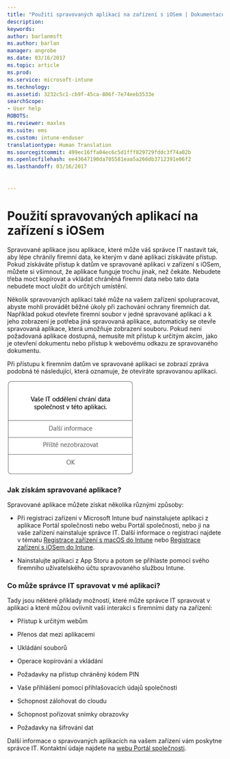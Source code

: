 ```yaml
---
title: "Použití spravovaných aplikací na zařízení s iOSem | Dokumentace Microsoftu"
description: 
keywords: 
author: barlanmsft
ms.author: barlan
manager: angrobe
ms.date: 03/16/2017
ms.topic: article
ms.prod: 
ms.service: microsoft-intune
ms.technology: 
ms.assetid: 3232c5c1-cb9f-45ca-806f-7e74eeb3533e
searchScope:
- User help
ROBOTS: 
ms.reviewer: maxles
ms.suite: ems
ms.custom: intune-enduser
translationtype: Human Translation
ms.sourcegitcommit: 499ec16ffa04ec6c5d1fff829729fddc3f74a02b
ms.openlocfilehash: ee43647190da705581eaa5a266db3712391e06f2
ms.lasthandoff: 03/16/2017


---
```


# <a name="use-managed-apps-on-your-ios-device"></a>Použití spravovaných aplikací na zařízení s iOSem

Spravované aplikace jsou aplikace, které může váš správce IT nastavit tak, aby lépe chránily firemní data, ke kterým v dané aplikaci získáváte přístup. Pokud získáváte přístup k datům ve spravované aplikaci v zařízení s iOSem, můžete si všimnout, že aplikace funguje trochu jinak, než čekáte. Nebudete třeba moct kopírovat a vkládat chráněná firemní data nebo tato data nebudete moct uložit do určitých umístění.

Několik spravovaných aplikací také může na vašem zařízení spolupracovat, abyste mohli provádět běžné úkoly při zachování ochrany firemních dat. Například pokud otevřete firemní soubor v jedné spravované aplikaci a k jeho zobrazení je potřeba jiná spravovaná aplikace, automaticky se otevře spravovaná aplikace, která umožňuje zobrazení souboru. Pokud není požadovaná aplikace dostupná, nemusíte mít přístup k určitým akcím, jako je otevření dokumentu nebo přístup k webovému odkazu ze spravovaného dokumentu.

Při přístupu k firemním datům ve spravované aplikaci se zobrazí zpráva podobná té následující, která oznamuje, že otevíráte spravovanou aplikaci.

![managed-apps-message-ios](./media/managed-apps-message.png)

### <a name="how-do-i-get-managed-apps"></a>Jak získám spravované aplikace?
Spravované aplikace můžete získat několika různými způsoby:

-   Při registraci zařízení v Microsoft Intune buď nainstalujete aplikaci z aplikace Portál společnosti nebo webu Portál společnosti, nebo ji na vaše zařízení nainstaluje správce IT. Další informace o registraci najdete v tématu [Registrace zařízení s macOS do Intune](enroll-your-device-in-intune-ios.md) nebo [Registrace zařízení s iOSem do Intune](enroll-your-device-in-intune-macos.md).

-   Nainstalujte aplikaci z App Storu a potom se přihlaste pomocí svého firemního uživatelského účtu spravovaného službou Intune.

### <a name="what-can-my-it-admin-manage-in-an-app"></a>Co může správce IT spravovat v mé aplikaci?
Tady jsou některé příklady možností, které může správce IT spravovat v aplikaci a které můžou ovlivnit vaši interakci s firemními daty na zařízení:

-   Přístup k určitým webům

-   Přenos dat mezi aplikacemi

-   Ukládání souborů

-   Operace kopírování a vkládání

-   Požadavky na přístup chráněný kódem PIN

-   Vaše přihlášení pomocí přihlašovacích údajů společnosti

-   Schopnost zálohovat do cloudu

-   Schopnost pořizovat snímky obrazovky

-   Požadavky na šifrování dat

Další informace o spravovaných aplikacích na vašem zařízení vám poskytne správce IT. Kontaktní údaje najdete na [webu Portál společnosti](http://portal.manage.microsoft.com).

